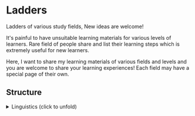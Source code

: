 # Ladders

Ladders of various study fields, New ideas are welcome!

It's painful to have unsuitable learning materials for various
levels of learners. Rare field of people share and list their learning
steps which is extremely useful for new learners.

Here, I want to share my learning materials of various fields and levels and
you are welcome to share your learning experiences! Each field may have a
special page of their own.

## Structure

<details>
<summary>Linguistics (click to unfold)</summary>

<details><summary>Chinese</summary>
</details>
<details><summary>English</summary>
</details>
<details><summary>Japanese</summary>
</details>
<details><summary>Math</summary>
    <details><summary>Probability <p>[file](./Linguistics/Math/Probability.org)</p></summary>
    </details>
</details>
<details><summary>Music</summary>
    <details><summary>Theory [file](./Linguistics/Music/Theory.org)</summary>
    </details>
    <details><summary>Piano [file](./Linguistics/Music/Piano.org)</summary>
    </details>
    <details><summary>Guitar [file](./Linguistics/Music/Guitar.org)</summary>
    </details>
</details>
<details><summary>Programming</summary>
    <details><summary>Scala</summary>
    </details>
    <details><summary>C++</summary>
    </details>
    <details><summary>Haskell</summary>
    </details>
    <details><summary>Rust</summary>
    </details>
    <details><summary>Coq</summary>
    </details>
    <details><summary>C</summary>
    </details>
    <details><summary>Java</summary>
    </details>
    <details><summary>Python</summary>
    </details>
</details>

</details>



